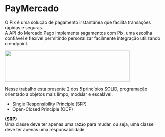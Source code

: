 # PayMercado

O Pix é uma solução de pagamento instantânea que facilita transações rápidas e seguras.                                               
A API do Mercado Pago implementa pagamentos com Pix, uma escolha confiável e flexível permitindo personalizar facilmente  integração utilizando o endpoint.

<img src="https://logodownload.org/wp-content/uploads/2019/06/mercado-pago-logo.png" width="400" height="100">



Nesse trabalho esta presente 2 dos 5 princípios SOLID, programação orientado a objetos mais limpo, modular e escalável.

- Single Responsibility Principle (SRP)
-  Open-Closed Principle (OCP)
   
**(**SRP**)**                    
Uma classe deve ter apenas uma razão para mudar, ou seja, uma classe deve ter apenas uma responsabilidade
